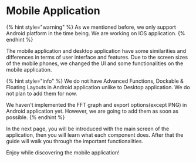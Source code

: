 # Mobile Application

{% hint style="warning" %}
As we mentioned before, we only support Android platform in the time being. We are working on IOS application.
{% endhint %}

The mobile application and desktop application have some similarities and differences in terms of user interface and features. Due to the screen sizes of the mobile phones, we changed the UI and some functionalities on the mobile application. 

{% hint style="info" %}
We do not have Advanced Functions, Dockable & Floating Layouts in Android application unlike to Desktop application. We do not plan to add them for now.

We haven't implemented the FFT graph and export options\(except PNG\) in Android application yet. However, we are going to add them as soon as possible. 
{% endhint %}

In the next page, you will be introduced with the main screen of the application, then you will learn what each component does. After that the guide will walk you through the important functionalities.

Enjoy while discovering the mobile application!

